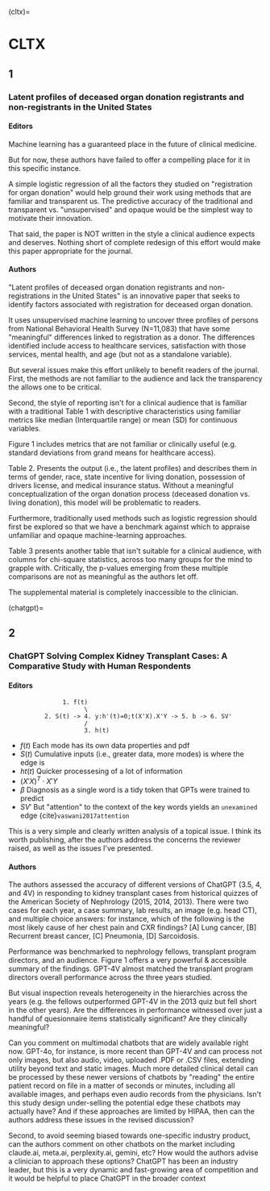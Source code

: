 (cltx)=
# CLTX

## 1
### Latent profiles of deceased organ donation registrants and non-registrants in the United States
#### Editors
Machine learning has a guaranteed place in the future of clinical medicine. 

But for now, these authors have failed to offer a compelling place for it in this specific instance. 

A simple logistic regression of all the factors they studied on "registration for organ donation" would help ground their work using methods that are familiar and transparent us. The predictive accuracy of the traditional and transparent vs. "unsupervised" and opaque would be the simplest way to motivate their innovation.

That said, the paper is NOT written in the style a clinical audience expects and deserves. Nothing short of complete redesign of this effort would make this paper appropriate for the journal. 

#### Authors
"Latent profiles of deceased organ donation registrants and non-registrations in the United States" is an innovative paper that seeks to identify factors associated with registration for deceased organ donation.

It uses unsupervised machine learning to uncover three profiles of persons from National Behavioral Health Survey (N=11,083) that have some "meaningful" differences linked to registration as a donor. The differences identified include  access to healthcare services, satisfaction with those services, mental health, and age (but not as a standalone variable).

But several issues make this effort unlikely to benefit readers of the journal. First, the methods are not familiar to the audience and lack the transparency the allows one to be critical. 

Second, the style of reporting isn't for a clinical audience that is familiar with a traditional Table 1 with descriptive characteristics using familiar metrics like median (Interquartile range) or mean (SD) for continuous variables. 

Figure 1 includes metrics that are not familiar or clinically useful (e.g. standard deviations from grand means for healthcare access). 

Table 2. Presents the output (i.e., the latent profiles) and describes them in terms of gender, race, state incentive for living donation, possession of drivers license, and medical insurance status. Without a meaningful conceptualization of the organ donation process (deceased donation vs. living donation), this model will be problematic to readers. 

Furthermore, traditionally used methods such as logistic regression should first be explored so that we  have a benchmark against which to appraise unfamiliar and opaque machine-learning approaches. 

Table 3 presents another table that isn't suitable for a clinical audience, with columns for chi-square statistics, across too many groups for the mind to grapple with. Critically, the p-values emerging from these multiple comparisons are not as meaningful as the authors let off. 

The supplemental material is completely inaccessible to the clinician. 

(chatgpt)=
## 2
### ChatGPT Solving Complex Kidney Transplant Cases: A Comparative Study with Human Respondents
#### Editors

                   1. f(t)
                         \
              2. S(t) -> 4. y:h'(t)=0;t(X'X).X'Y -> 5. b -> 6. SV'
                         /
                         3. h(t)

- $f(t)$ Each mode has its own data properties and pdf
- $S(t)$ Cumulative inputs (i.e., greater data, more modes) is where the edge is
- $ht(t)$ Quicker processesing of a lot of information 
- $(X'X)^T \cdot X'Y$
- $\beta$ Diagnosis as a single word is a tidy token that GPTs were trained to predict
- $SV'$ But "attention" to the context of the key words yields an `unexamined` edge {cite}`vaswani2017attention`

This is a very simple and clearly written analysis of a topical issue. I think its worth publishing, after the authors address the concerns the reviewer raised, as well as the issues I've presented.


#### Authors
The authors assessed the accuracy of different versions of ChatGPT (3.5, 4, and 4V) in responding to kidney transplant cases from historical quizzes of the American Society of Nephrology (2015, 2014, 2013). There were two cases for each year, a case summary, lab results, an image (e.g. head CT), and multiple choice answers: for instance, which of the following is the most likely cause of her chest pain and CXR findings? [A] Lung cancer, [B] Recurrent breast cancer, [C] Pneumonia, [D] Sarcoidosis.

Performance was benchmarked to nephrology fellows, transplant program directors, and an audience. Figure 1 offers a very powerful & accessible summary of the findings. GPT-4V almost matched the transplant program directors overall performance across the three years studied.

But visual inspection reveals heterogeneity in the hierarchies across the years (e.g. the fellows outperformed GPT-4V in the 2013 quiz but fell short in the other years). Are the differences in performance witnessed over just a handful of quesionnaire items statistically significant? Are they clinically meaningful? 

Can you comment on multimodal chatbots that are widely available right now. GPT-4o, for instance, is more recent than GPT-4V and can process not only images, but also audio, video, uploaded .PDF or .CSV files, extending utility beyond text and static images. Much more detailed clinical detail can be processed by these newer versions of chatbots by "reading" the entire patient record on file in a matter of seconds or minutes, including all available images, and perhaps even audio records from the physicians. Isn't this study design under-selling the potential edge these chatbots may actually have? And if these approaches are limited by HIPAA, then can the authors address these issues in the revised discussion?

Second, to avoid seeming biased towards one-specific industry product, can the authors comment on other chatbots on the market including claude.ai, meta.ai, perplexity.ai, gemini, etc? How would the authors advise a clinician to approach these options? ChatGPT has been an industry leader, but this is a very dynamic and fast-growing area of competition and it would be helpful to place ChatGPT in the broader context

